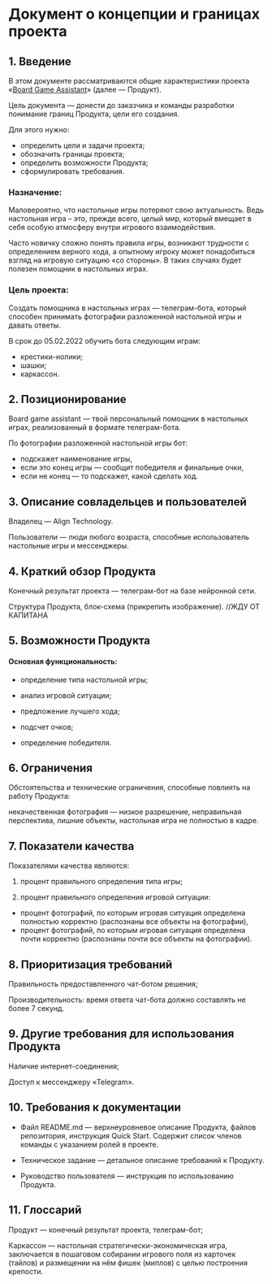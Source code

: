 # Документ о концепции и границах проекта

## 1. Введение

В этом документе рассматриваются общие характеристики проекта «[Board Game Assistant](https://t.me/BoardGameAssistantBot)» (далее — Продукт).

Цель документа — донести до заказчика и команды разработки понимание границ Продукта, цели его создания.

Для этого нужно:
- определить цели и задачи проекта;
- обозначить границы проекта;
- определить возможности Продукта;
- сформулировать требования.

### Назначение:

Маловероятно, что настольные игры потеряют свою актуальность. Ведь настольная игра – это, прежде всего, целый мир, который вмещает в себя особую атмосферу внутри игрового взаимодействия.

Часто новичку сложно понять правила игры, возникают трудности с определением верного хода, а опытному игроку может понадобиться взгляд на игровую ситуацию «со стороны». В таких случаях будет полезен помощник в настольных играх.

### Цель проекта:

Создать помощника в настольных играх — телеграм-бота, который способен принимать фотографии разложенной настольной игры и давать ответы.

В срок до 05.02.2022 обучить бота следующим играм:

- крестики-нолики;
- шашки;
- каркассон.

## 2. Позиционирование

Board game assistant — твой персональный помощник в настольных играх, реализованный в формате телеграм-бота.

По фотографии разложенной настольной игры бот:

- подскажет наименование игры,
- если это конец игры — сообщит победителя и финальные очки,
- если не конец — то подскажет, какой сделать ход.

## 3. Описание совладельцев и пользователей

Владелец — Align Technology.

Пользователи — люди любого возраста, способные использователь настольные игры и мессенджеры.

## 4. Краткий обзор Продукта

Конечный результат проекта — телеграм-бот на базе нейронной сети.

Структура Продукта, блок-схема (прикрепить изображение). //ЖДУ ОТ КАПИТАНА

## 5. Возможности Продукта

#### Основная функциональность:

- определение типа настольной игры;

- анализ игровой ситуации;

- предложение лучшего хода;

- подсчет очков;

- определение победителя.

## 6. Ограничения

Обстоятельства и технические ограничения, способные повлиять на работу Продукта:

некачественная фотография — низкое разрешение, неправильная перспектива, лишние объекты, настольная игра не полностью в кадре.

## 7. Показатели качества

Показателями качества являются:

1. процент правильного определения типа игры;

2. процент правильного определения игровой ситуации:
- процент фотографий, по которым игровая ситуация определена полностью корректно (распознаны все объекты на фотографии),
- процент фотографий, по которым игровая ситуация определена почти корректно (распознаны почти все объекты на фотографии).

## 8. Приоритизация требований

Правильность предоставленного чат-ботом решения;

Производительность: время ответа чат-бота должно составлять не более 7 секунд.


## 9. Другие требования для использования Продукта

Наличие интернет-соединения;

Доступ к мессенджеру «Telegram».

## 10. Требования к документации

- Файл README.md — верхнеуровневое описание Продукта, файлов репозитория, инструкция Quick Start. Содержит список членов команды с указанием ролей в проекте.

- Техническое задание — детальное описание требований к Продукту.

- Руководство пользователя — инструкция по использованию Продукта.

## 11. Глоссарий

Продукт — конечный результат проекта, телеграм-бот;

Каркассон — настольная стратегически-экономическая игра, заключается в пошаговом собирании игрового поля из карточек (тайлов) и размещении на нём фишек (миплов) с целью построения крепости.

